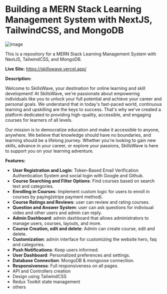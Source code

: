 # Building a MERN Stack Learning Management System with NextJS, TailwindCSS, and MongoDB

![image](https://i.ibb.co/DK9r4KW/Screenshot-4630.png)


This is a repository for a MERN Stack Learning Management System with NextJS, TailwindCSS, and MongoDB.

**Live Site:** https://skillswave.vercel.app/

**Description:**

Welcome to SkillsWave, your destination for online learning and skill development! At SkillsWave, we're passionate about empowering individuals like you to unlock your full potential and achieve your career and personal goals. We understand that in today's fast-paced world, continuous learning and upskilling are the keys to success. That's why we've created a platform dedicated to providing high-quality, accessible, and engaging courses for learners of all levels.

Our mission is to democratize education and make it accessible to anyone, anywhere. We believe that knowledge should have no boundaries, and learning should be a lifelong journey. Whether you're looking to gain new skills, advance in your career, or explore your passions, SkillsWave is here to support you on your learning adventure.

**Features:**

- **User Registration and Login**: Token-Based Email Verification Authentication System and social login with Google and Github.
- **Course Searching and Filter Options**: Find courses based on search text and categories.
- **Enrolling in Courses**: Implement custom logic for users to enroll in courses by paying(stripe payment method).
- **Course Ratings and Reviews**: user can review and rating courses.
- **Question and Answer System**: user can ask questions for indivisual video and other users and admin can reply.
- **Admin Dashboard**: admin dashboard that allows administrators to manage users, courses, layouts, and more.
- **Course Creation, edit and delete**: Admin can create course, edit and delete.
- **Customization**: admin interface for customizing the website hero, faq and categories.
- **Push Notifications**: Keep users informed.
- **User Dashboard**: Personalized preferences and settings.
- **Database Connection**: MongoDB & mongoose connection.
- **Responsiveness**: Full responsiveness on all pages.
- API and Controllers creation
- Design using TailwindCSS
- Redux Toolkit state management
- others


